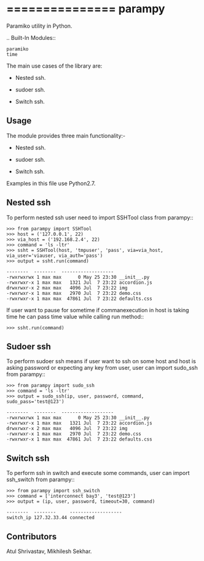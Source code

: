 ===============
parampy
===============

Paramiko utility in Python.

.. Built-In Modules::

    paramiko
    time

The main use cases of the library are:

* Nested ssh.

* sudoer ssh.

* Switch ssh.


Usage
-----

The module provides three main functionality:-

* Nested ssh.

* sudoer ssh.

* Switch ssh.


Examples in this file use Python2.7.


Nested ssh
-----

To perform nested ssh user need to import SSHTool class from parampy::

    >>> from parampy import SSHTool
    >>> host = ('127.0.0.1', 22)
    >>> via_host = ('192.168.2.4', 22)
    >>> command = 'ls -ltr'
    >>> ssht = SSHTool(host, 'tmpuser', 'pass', via=via_host, via_user='viauser, via_auth='pass')
    >>> output = ssht.run(command)
    
    --------  --------  -------------------
    -rwxrwxrwx 1 max max      0 May 25 23:30 __init__.py
    -rwxrwxr-x 1 max max   1321 Jul  7 23:22 accordion.js
    drwxrwxr-x 2 max max   4096 Jul  7 23:22 img
    -rwxrwxr-x 1 max max   2970 Jul  7 23:22 demo.css
    -rwxrwxr-x 1 max max  47861 Jul  7 23:22 defaults.css

If user want to pause for sometime if commanexecution in host is taking time he can pass time value while
calling run method::

    >>> ssht.run(command)

Sudoer ssh
-----

To perform sudoer ssh means if user want to ssh on some host and host is asking password or expecting any key from user,
user can import sudo_ssh from parampy::

    >>> from parampy import sudo_ssh
    >>> command = 'ls -ltr'
    >>> output = sudo_ssh(ip, user, password, command, sudo_pass='test@123')
    
    --------  --------  -------------------
    -rwxrwxrwx 1 max max      0 May 25 23:30 __init__.py
    -rwxrwxr-x 1 max max   1321 Jul  7 23:22 accordion.js
    drwxrwxr-x 2 max max   4096 Jul  7 23:22 img
    -rwxrwxr-x 1 max max   2970 Jul  7 23:22 demo.css
    -rwxrwxr-x 1 max max  47861 Jul  7 23:22 defaults.css

Switch ssh
-----

To perform ssh in switch and execute some commands,
user can import ssh_switch from parampy::

    >>> from parampy import ssh_switch
    >>> command = ['interconnect bay3', 'test@123']
    >>> output = (ip, user, password, timeout=30, command)
    
    --------  --------     -------------------
    switch_ip 127.32.33.44 connected

Contributors
------------

Atul Shrivastav, Mikhilesh Sekhar.
